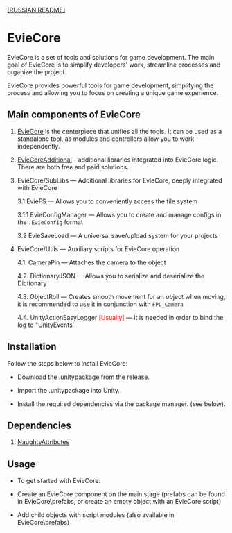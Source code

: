 [[RUSSIAN README]](./README%20RU.md)

# EvieCore

EvieCore is a set of tools and solutions for game development. The main goal of EvieCore is to simplify developers' work, streamline processes and organize the project.  

EvieCore provides powerful tools for game development, simplifying the process and allowing you to focus on creating a unique game experience.

## Main components of EvieCore

1. [EvieCore](./docs/EN/EvieCore/main.md) is the centerpiece that unifies all the tools. It can be used as a standalone tool, as modules and controllers allow you to work independently.

2. [EvieCoreAdditional](./docs/EN/EvieCoreAdditional/main.md) - additional libraries integrated into EvieCore logic. There are both free and paid solutions.

3. EvieCore/SubLibs — Additional libraries for EvieCore, deeply integrated with EvieCore

    3.1 EvieFS — Allows you to conveniently access the file system

    3.1.1 EvieConfigManager — Allows you to create and manage configs in the `.EvieConfig` format

    3.2 EvieSaveLoad — A universal save/upload system for your projects

4. EvieCore/Utils — Auxiliary scripts for EvieCore operation

    4.1. CameraPin — Attaches the camera to the object

    4.2. DictionaryJSON — Allows you to serialize and deserialize the Dictionary

    4.3. ObjectRoll — Creates smooth movement for an object when moving, it is recommended to use it in conjunction with `FPC_Camera`

    4.4. UnityActionEasyLogger <font color="red">[Usually]</font> — It is needed in order to bind the log to "UnityEvents`

## Installation
Follow the steps below to install EvieCore:  

* Download the .unitypackage from the release.

* Import the .unitypackage into Unity.

* Install the required dependencies via the package manager. (see below).

## Dependencies 

1. [NaughtyAttributes](https://github.com/dbrizov/NaughtyAttributes)

## Usage

* To get started with EvieCore:  

* Create an EvieCore component on the main stage (prefabs can be found in EvieCore\prefabs, or create an empty object with an EvieCore script)

* Add child objects with script modules (also available in EvieCore\prefabs)